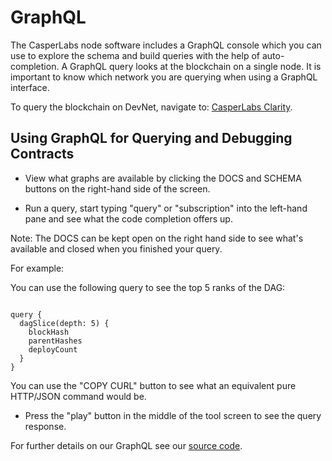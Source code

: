 # GraphQL

The CasperLabs node software includes a GraphQL console which you can use to explore the schema and build queries with the help of auto-completion. A GraphQL query looks at the blockchain on a single node. It is important to know which network you are querying when using a GraphQL interface.

To query the blockchain on DevNet, navigate to: [CasperLabs Clarity](http://devnet-graphql.casperlabs.io:40403/graphql).


## Using GraphQL for Querying and Debugging Contracts

* View what graphs are available by clicking the DOCS and SCHEMA buttons on the right-hand side of the screen.

* Run a query, start typing "query" or "subscription" into the
   left-hand pane and see what the code completion offers up.

Note: The DOCS can be kept open on the right hand side to see what's
available and closed when you finished your query.

For example:

You can use the following query to see the top 5 ranks of the DAG:


```shell

query {
  dagSlice(depth: 5) {
    blockHash
    parentHashes
    deployCount
  }
}
```

You can use the "COPY CURL" button to see what an equivalent pure
HTTP/JSON command would be.

* Press the "play" button in the middle of the tool screen to see the query response.

For further details on our GraphQL see our [source code](https://clarity.casperlabs.io/#/).


